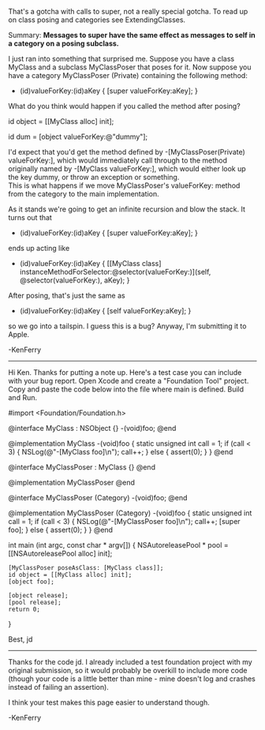 That's a gotcha with calls to super, not a really special gotcha.  To read up on class posing and categories see 
ExtendingClasses.

Summary:  **Messages to super have the same effect as messages to self in a category on a posing subclass.**

I just ran into something that surprised me.  Suppose you have a class 
    MyClass and a subclass     MyClassPoser that poses for it.  Now suppose
you have a category     MyClassPoser (Private) containing the following method:

    
- (id)valueForKey:(id)aKey
{
	[super valueForKey:aKey];
}


What do you think would happen if you called the method after posing?

    

id object = [[MyClass alloc] init];
	
id dum = [object valueForKey:@"dummy"];


I'd expect that you'd get the method defined by     -[MyClassPoser(Private) valueForKey:], 
which would immediately call through to the method originally named by
    -[MyClass valueForKey:], which would either look up the key dummy, or throw 
an exception or something.  
This is what happens if we move     MyClassPoser's     valueForKey: method
from the category to the main implementation.


As it stands we're going to get an infinite recursion and blow the stack.  It turns
out that

    
- (id)valueForKey:(id)aKey
{
	[super valueForKey:aKey];
}


ends up acting like

    
- (id)valueForKey:(id)aKey
{
	[[MyClass class] instanceMethodForSelector:@selector(valueForKey:)](self, @selector(valueForKey:), aKey);
}


After posing, that's just the same as

    
- (id)valueForKey:(id)aKey
{
	[self valueForKey:aKey];
}


so we go into a tailspin.  I guess this is a bug?  Anyway, I'm submitting it to Apple.

-KenFerry


----


Hi Ken.  Thanks for putting a note up.  Here's a test case you can include with your bug report.  Open Xcode and create a "Foundation Tool" project.  Copy and paste the code below into the file where main is defined.  Build and Run.

    

#import <Foundation/Foundation.h>

@interface MyClass : NSObject {}
-(void)foo;
@end

@implementation MyClass
-(void)foo
{
    static unsigned int call = 1;
    if (call < 3) {
	NSLog(@"-[MyClass foo]\n");
	call++;
    } else {
	assert(0);
    }
}
@end

@interface MyClassPoser : MyClass {}
@end

@implementation MyClassPoser
@end

@interface MyClassPoser (Category)
-(void)foo;
@end

@implementation MyClassPoser (Category)
-(void)foo
{
    static unsigned int call = 1;
    if (call < 3) {
	NSLog(@"-[MyClassPoser foo]\n");
	call++;
	[super foo];
    } else {
	assert(0);
    }
}
@end

int main (int argc, const char * argv[]) {
    NSAutoreleasePool * pool = [[NSAutoreleasePool alloc] init];
		
    [MyClassPoser poseAsClass: [MyClass class]];
    id object = [[MyClass alloc] init];
    [object foo];
	
    [object release];
    [pool release];
    return 0;
}



Best, jd

----

Thanks for the code jd.  I already included a test foundation project with my original submission, so it would probably be overkill to include more code (though your code is a little better than mine - mine doesn't log and crashes instead of failing an assertion).  

I think your test makes this page easier to understand though.

-KenFerry
